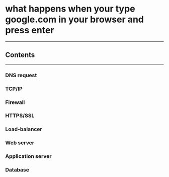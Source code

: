 # what happens when your type google.com in your browser and press enter

---

## Contents 

---

### DNS request
### TCP/IP
### Firewall
### HTTPS/SSL
### Load-balancer
### Web server
### Application server
### Database
